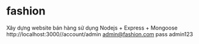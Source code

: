 # fashion
Xây dựng website bán hàng sử dụng Nodejs + Express + Mongoose
 http://localhost:3000//account/admin
 admin@fashion.com
 pass admin123